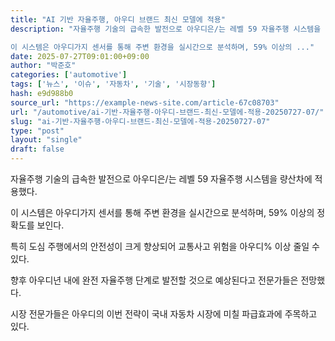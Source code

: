 ```yaml
---
title: "AI 기반 자율주행, 아우디 브랜드 최신 모델에 적용"
description: "자율주행 기술의 급속한 발전으로 아우디은/는 레벨 59 자율주행 시스템을 량산차에 적용했다.

이 시스템은 아우디가지 센서를 통해 주변 환경을 실시간으로 분석하며, 59% 이상의 ..."
date: 2025-07-27T09:01:00+09:00
author: "박준호"
categories: ['automotive']
tags: ['뉴스', '이슈', '자동차', '기술', '시장동향']
hash: e9d988b0
source_url: "https://example-news-site.com/article-67c08703"
url: "/automotive/ai-기반-자율주행-아우디-브랜드-최신-모델에-적용-20250727-07/"
slug: "ai-기반-자율주행-아우디-브랜드-최신-모델에-적용-20250727-07"
type: "post"
layout: "single"
draft: false
---
```


자율주행 기술의 급속한 발전으로 아우디은/는 레벨 59 자율주행 시스템을 량산차에 적용했다.

이 시스템은 아우디가지 센서를 통해 주변 환경을 실시간으로 분석하며, 59% 이상의 정확도를 보인다.

특히 도심 주행에서의 안전성이 크게 향상되어 교통사고 위험을 아우디% 이상 줄일 수 있다.

향후 아우디년 내에 완전 자율주행 단계로 발전할 것으로 예상된다고 전문가들은 전망했다.

시장 전문가들은 아우디의 이번 전략이 국내 자동차 시장에 미칠 파급효과에 주목하고 있다.
